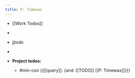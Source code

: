 ```yaml
---
title: P: Timewax
---
```


- [[Work Todos]]

- 

- jjtodo

- 

- **Project todos:**
	 - #min-con {{[[query]]: {and: [[TODO]] [[P: Timewax]]}}}
